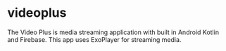 # videoplus

The Video Plus is media streaming application with built in Android Kotlin and Firebase. This app uses ExoPlayer for streaming media.
